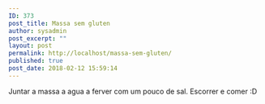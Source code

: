 ```yaml
---
ID: 373
post_title: Massa sem gluten
author: sysadmin
post_excerpt: ""
layout: post
permalink: http://localhost/massa-sem-gluten/
published: true
post_date: 2018-02-12 15:59:14
---
```

Juntar a massa a agua a ferver com um pouco de sal.
Escorrer e comer :D